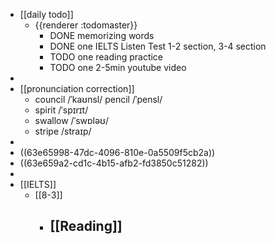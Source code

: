 - [[daily todo]]
	- {{renderer :todomaster}}
		- DONE memorizing words
		- DONE one IELTS Listen Test 1-2 section, 3-4 section
		- TODO one reading practice
		- TODO one 2-5min youtube video
-
- [[pronunciation correction]]
	- council   /ˈkaʊnsl/    pencil  /ˈpensl/
	- spirit   /ˈspɪrɪt/
	- swallow  /ˈswɒləʊ/
	- stripe  /straɪp/
-
- ((63e65998-47dc-4096-810e-0a5509f5cb2a))
- ((63e659a2-cd1c-4b15-afb2-fd3850c51282))
-
- [[IELTS]]
	- [[8-3]]
		- [[Reading]]
			-